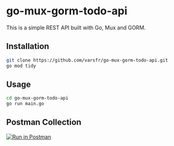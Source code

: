 # go-mux-gorm-todo-api

This is a simple REST API built with Go, Mux and GORM.

## Installation

```bash
git clone https://github.com/varsfr/go-mux-gorm-todo-api.git
go mod tidy
```

## Usage

```bash
cd go-mux-gorm-todo-api
go run main.go
```

## Postman Collection

[![Run in Postman](https://run.pstmn.io/button.svg)](https://app.getpostman.com/run-collection/b0563d0af8fd8a18ba15)
